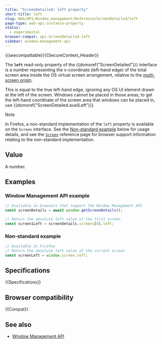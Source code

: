 ```yaml
---
title: "ScreenDetailed: left property"
short-title: left
slug: Web/API/Window_management/Reference/ScreenDetailed/left
page-type: web-api-instance-property
status:
  - experimental
browser-compat: api.ScreenDetailed.left
sidebar: window-management-api
---
```


{{seecompattable}}{{SecureContext_Header}}

The **`left`** read-only property of the
{{domxref("ScreenDetailed")}} interface is a number representing the x-coordinate (left-hand edge) of the total screen area inside the OS virtual screen arrangement, relative to the [multi-screen origin](/en-US/docs/Web/API/Window_management/Guides/Multi-screen_origin).

This is equal to the true left-hand edge, ignoring any OS UI element drawn at the left of the screen. Windows cannot be placed in those areas; to get the left-hand coordinate of the screen area that windows can be placed in, use {{domxref("ScreenDetailed.availLeft")}}.

> [!NOTE]
> In Firefox, a non-standard implementation of the `left` property is available on the `Screen` interface. See the [Non-standard example](#non-standard_example) below for usage details, and see the [`Screen`](/en-US/docs/Web/API/Screen#browser_compatibility) reference page for browser support information relating to the non-standard implementation.

## Value

A number.

## Examples

### Window Management API example

```js
// Available in browsers that support the Window Management API
const screenDetails = await window.getScreenDetails();

// Return the absolute left value of the first screen
const screen1Left = screenDetails.screens[0].left;
```

### Non-standard example

```js
// Available in Firefox
// Return the absolute left value of the current screen
const screenLeft = window.screen.left;
```

## Specifications

{{Specifications}}

## Browser compatibility

{{Compat}}

## See also

- [Window Management API](/en-US/docs/Web/API/Window_management)
